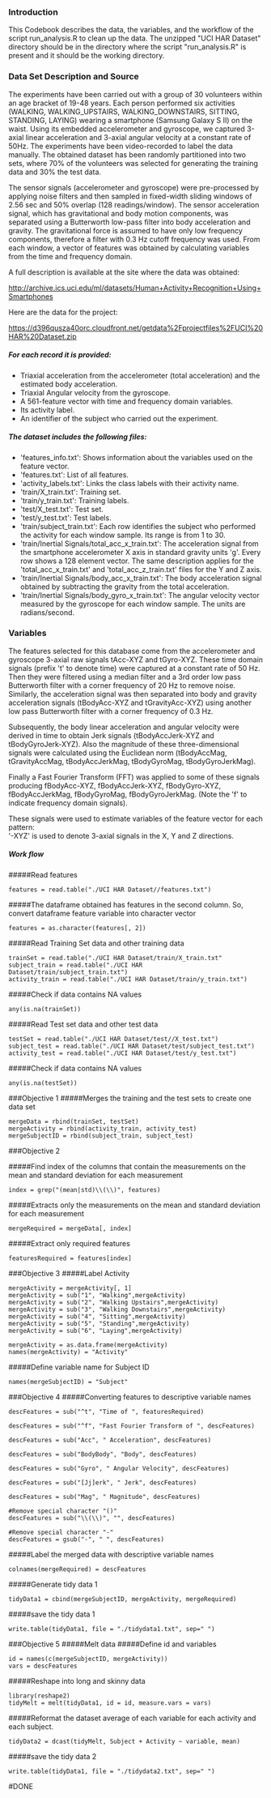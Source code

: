 ### Introduction

This Codebook describes the data, the variables, and the workflow of the script run_analysis.R to clean up the data. The unzipped "UCI HAR Dataset" directory should be in the directory where the script "run_analysis.R" is present and it should be the working directory.

### Data Set Description and Source

The experiments have been carried out with a group of 30 volunteers within an age bracket of 19-48 years. Each person performed six activities (WALKING, WALKING_UPSTAIRS, WALKING_DOWNSTAIRS, SITTING, STANDING, LAYING) wearing a smartphone (Samsung Galaxy S II) on the waist. Using its embedded accelerometer and gyroscope, we captured 3-axial linear acceleration and 3-axial angular velocity at a constant rate of 50Hz. The experiments have been video-recorded to label the data manually. The obtained dataset has been randomly partitioned into two sets, where 70% of the volunteers was selected for generating the training data and 30% the test data. 

The sensor signals (accelerometer and gyroscope) were pre-processed by applying noise filters and then sampled in fixed-width sliding windows of 2.56 sec and 50% overlap (128 readings/window). The sensor acceleration signal, which has gravitational and body motion components, was separated using a Butterworth low-pass filter into body acceleration and gravity. The gravitational force is assumed to have only low frequency components, therefore a filter with 0.3 Hz cutoff frequency was used. From each window, a vector of features was obtained by calculating variables from the time and frequency domain.

A full description is available at the site where the data was obtained:

http://archive.ics.uci.edu/ml/datasets/Human+Activity+Recognition+Using+Smartphones

Here are the data for the project:

https://d396qusza40orc.cloudfront.net/getdata%2Fprojectfiles%2FUCI%20HAR%20Dataset.zip

##### For each record it is provided:

* Triaxial acceleration from the accelerometer (total acceleration) and the estimated body acceleration.
* Triaxial Angular velocity from the gyroscope. 
* A 561-feature vector with time and frequency domain variables. 
* Its activity label. 
* An identifier of the subject who carried out the experiment.

##### The dataset includes the following files:

* 'features_info.txt': Shows information about the variables used on the feature vector.
* 'features.txt': List of all features.
* 'activity_labels.txt': Links the class labels with their activity name.
* 'train/X_train.txt': Training set.
* 'train/y_train.txt': Training labels.
* 'test/X_test.txt': Test set.
* 'test/y_test.txt': Test labels.
* 'train/subject_train.txt': Each row identifies the subject who performed the activity for each window sample. Its range is from 1 to 30. 
* 'train/Inertial Signals/total_acc_x_train.txt': The acceleration signal from the smartphone accelerometer X axis in standard gravity units 'g'. Every row shows a 128 element vector. The same description applies for the 'total_acc_x_train.txt' and 'total_acc_z_train.txt' files for the Y and Z axis. 
* 'train/Inertial Signals/body_acc_x_train.txt': The body acceleration signal obtained by subtracting the gravity from the total acceleration. 
* 'train/Inertial Signals/body_gyro_x_train.txt': The angular velocity vector measured by the gyroscope for each window sample. The units are radians/second. 

### Variables

The features selected for this database come from the accelerometer and gyroscope 3-axial raw signals tAcc-XYZ and tGyro-XYZ. These time domain signals (prefix 't' to denote time) were captured at a constant rate of 50 Hz. Then they were filtered using a median filter and a 3rd order low pass Butterworth filter with a corner frequency of 20 Hz to remove noise. Similarly, the acceleration signal was then separated into body and gravity acceleration signals (tBodyAcc-XYZ and tGravityAcc-XYZ) using another low pass Butterworth filter with a corner frequency of 0.3 Hz. 

Subsequently, the body linear acceleration and angular velocity were derived in time to obtain Jerk signals (tBodyAccJerk-XYZ and tBodyGyroJerk-XYZ). Also the magnitude of these three-dimensional signals were calculated using the Euclidean norm (tBodyAccMag, tGravityAccMag, tBodyAccJerkMag, tBodyGyroMag, tBodyGyroJerkMag). 

Finally a Fast Fourier Transform (FFT) was applied to some of these signals producing fBodyAcc-XYZ, fBodyAccJerk-XYZ, fBodyGyro-XYZ, fBodyAccJerkMag, fBodyGyroMag, fBodyGyroJerkMag. (Note the 'f' to indicate frequency domain signals). 

These signals were used to estimate variables of the feature vector for each pattern:  
'-XYZ' is used to denote 3-axial signals in the X, Y and Z directions.

##### Work flow

#####Read features
```
features = read.table("./UCI HAR Dataset//features.txt")
```
#####The dataframe obtained has features in the second column. So, convert dataframe feature variable into character vector
```
features = as.character(features[, 2])
```
#####Read Training Set data and other training data
```
trainSet = read.table("./UCI HAR Dataset/train/X_train.txt"
subject_train = read.table("./UCI HAR Dataset/train/subject_train.txt")
activity_train = read.table("./UCI HAR Dataset/train/y_train.txt")
```
#####Check if data contains NA values
```
any(is.na(trainSet)) 
```

#####Read Test set data and other test data
```
testSet = read.table("./UCI HAR Dataset/test//X_test.txt")
subject_test = read.table("./UCI HAR Dataset/test/subject_test.txt")
activity_test = read.table("./UCI HAR Dataset/test/y_test.txt")
```
#####Check if data contains NA values
```
any(is.na(testSet)) 
```

###Objective 1
#####Merges the training and the test sets to create one data set
```
mergeData = rbind(trainSet, testSet)
mergeActivity = rbind(activity_train, activity_test)
mergeSubjectID = rbind(subject_train, subject_test)
```

###Objective 2

#####Find index of the columns that contain the measurements on the mean and standard deviation for each measurement
```
index = grep("(mean|std)\\(\\)", features)
```
#####Extracts only the measurements on the mean and standard deviation for each measurement
```
mergeRequired = mergeData[, index]
```
#####Extract only required features
```
featuresRequired = features[index]
```
###Objective 3
#####Label Activity
```
mergeActivity = mergeActivity[, 1]
mergeActivity = sub("1", "Walking",mergeActivity)
mergeActivity = sub("2", "Walking Upstairs",mergeActivity)
mergeActivity = sub("3", "Walking Downstairs",mergeActivity)
mergeActivity = sub("4", "Sitting",mergeActivity)
mergeActivity = sub("5", "Standing",mergeActivity)
mergeActivity = sub("6", "Laying",mergeActivity)

mergeActivity = as.data.frame(mergeActivity)
names(mergeActivity) = "Activity"
```

#####Define variable name for Subject ID
```
names(mergeSubjectID) = "Subject"
```

###Objective 4
#####Converting features to descriptive variable names
```
descFeatures = sub("^t", "Time of ", featuresRequired)

descFeatures = sub("^f", "Fast Fourier Transform of ", descFeatures)

descFeatures = sub("Acc", " Acceleration", descFeatures)

descFeatures = sub("BodyBody", "Body", descFeatures)

descFeatures = sub("Gyro", " Angular Velocity", descFeatures)

descFeatures = sub("[Jj]erk", " Jerk", descFeatures)

descFeatures = sub("Mag", " Magnitude", descFeatures)

#Remove special character "()"
descFeatures = sub("\\(\\)", "", descFeatures)

#Remove special character "-"
descFeatures = gsub("-", " ", descFeatures)
```

#####Label the merged data with descriptive variable names
```
colnames(mergeRequired) = descFeatures
```
#####Generate tidy data 1
```
tidyData1 = cbind(mergeSubjectID, mergeActivity, mergeRequired)
```
#####save the tidy data 1
```
write.table(tidyData1, file = "./tidydata1.txt", sep=" ")
```
###Objective 5
#####Melt data
#####Define id and variables
```
id = names(c(mergeSubjectID, mergeActivity))
vars = descFeatures
```

#####Reshape into long and skinny data
```
library(reshape2)
tidyMelt = melt(tidyData1, id = id, measure.vars = vars)
```

#####Reformat the dataset average of each variable for each activity and each subject. 
```
tidyData2 = dcast(tidyMelt, Subject + Activity ~ variable, mean)
```
#####save the tidy data 2
```
write.table(tidyData1, file = "./tidydata2.txt", sep=" ")
```
#DONE
